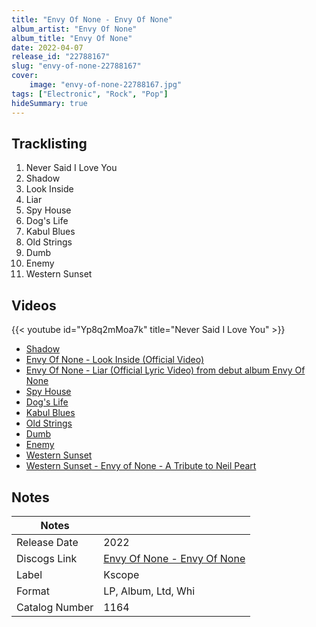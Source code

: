 ```yaml
---
title: "Envy Of None - Envy Of None"
album_artist: "Envy Of None"
album_title: "Envy Of None"
date: 2022-04-07
release_id: "22788167"
slug: "envy-of-none-22788167"
cover:
    image: "envy-of-none-22788167.jpg"
tags: ["Electronic", "Rock", "Pop"]
hideSummary: true
---
```


## Tracklisting
1. Never Said I Love You
2. Shadow
3. Look Inside
4. Liar
5. Spy House
6. Dog's Life
7. Kabul Blues
8. Old Strings
9. Dumb
10. Enemy
11. Western Sunset

## Videos
{{< youtube id="Yp8q2mMoa7k" title="Never Said I Love You" >}}
- [Shadow](https://www.youtube.com/watch?v=QF-NhLJ5bnU)
- [Envy Of None - Look Inside (Official Video)](https://www.youtube.com/watch?v=QF-lfYi7DXk)
- [Envy Of None - Liar (Official Lyric Video) from debut album Envy Of None](https://www.youtube.com/watch?v=vV-IZRh22mo)
- [Spy House](https://www.youtube.com/watch?v=cFTXxYXXi8o)
- [Dog's Life](https://www.youtube.com/watch?v=pnExyrswyj0)
- [Kabul Blues](https://www.youtube.com/watch?v=aL9wVZEkQts)
- [Old Strings](https://www.youtube.com/watch?v=1_MUQb3W4hU)
- [Dumb](https://www.youtube.com/watch?v=GgfkpnSwWKQ)
- [Enemy](https://www.youtube.com/watch?v=XUYlFQUEfs4)
- [Western Sunset](https://www.youtube.com/watch?v=VeQqcaZm5ws)
- [Western Sunset - Envy of None - A Tribute to Neil Peart](https://www.youtube.com/watch?v=avToblb8HkY)

## Notes

| Notes          |             |
| ---------------| ----------- |
| Release Date   | 2022 |
| Discogs Link   | [Envy Of None - Envy Of None](https://www.discogs.com/release/22788167) |
| Label          | Kscope |
| Format         | LP, Album, Ltd, Whi |
| Catalog Number | 1164 |

